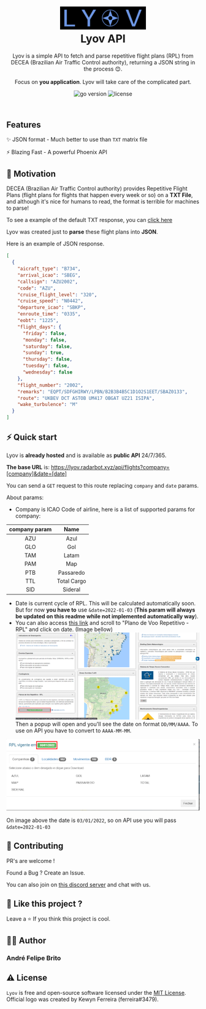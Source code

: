 <h1 align="center">
  <img src="public/lyov_logo.svg" width="224px"/><br/>
  Lyov API
</h1>

<p align="center">Lyov is a simple API to fetch and parse repetitive flight plans (RPL) from DECEA (Brazilian Air Traffic Control authority), returning a JSON string in the process 😊.<br/><br/>Focus on <b>you application</b>. Lyov will take care of the complicated part. 
</p>

<p align="center"><img src="https://img.shields.io/badge/Elixir-674D74?style=for-the-badge&logo=elixir" alt="go version" />&nbsp;<img src="https://img.shields.io/badge/license-mit-red?style=for-the-badge&logo=none" alt="license" /></p>

<br/>

## Features

✨ JSON format - Much better to use than `TXT` matrix file

⚡ Blazing Fast - A powerful Phoenix API

## 🌻 Motivation

DECEA (Brazilian Air Traffic Control authority) provides Repetitive Flight Plans (flight plans for flights that happen every week or so) on a **TXT File**, and although it's nice for humans to read, the format is terrible for machines to parse!

To see a example of the default TXT response, you can <a target=__BLANK href="http://portal.cgna.decea.mil.br/files/abas/2021-12-30/painel_rpl/companhias/Cia_AZU_CS.txt">click here</a>

Lyov was created just to **parse** these flight plans into **JSON**. 

Here is an example of JSON response.

```json
[
  {
    "aicraft_type": "B734",
    "arrival_icao": "SBEG",
    "callsign": "AZU2002",
    "code": "AZU",
    "cruise_flight_level": "320",
    "cruise_speed": "N0442",
    "departure_icao": "SBKP",
    "enroute_time": "0335",
    "eobt": "1225",
    "flight_days": {
      "friday": false,
      "monday": false,
      "saturday": false,
      "sunday": true,
      "thursday": false,
      "tuesday": false,
      "wednesday": false
    },
    "flight_number": "2002",
    "remarks": "EQPT/SDFGHIRWY/LPBN/B2B3B4B5C1D1O2S1EET/SBAZ0133",
    "route": "UKBEV DCT ASTOB UM417 OBGAT UZ21 ISIPA",
    "wake_turbulence": "M"
  }
]
```

## ⚡️ Quick start
Lyov is **already hosted** and is available as **public API** 24/7/365. 

**The base URL** is: <https://lyov.radarbot.xyz/api/flights?company=[company]&date=[date]>

You can send a `GET` request to this route replacing `company` and `date` params.

About params:
- Company is ICAO Code of airline, here is a list of supported params for company:
 

| **company param** |  **Name**   |
| :---------------: | :---------: |
|        AZU        |    Azul     |
|        GLO        |     Gol     |
|        TAM        |    Latam    |
|        PAM        |     Map     |
|        PTB        |  Passaredo  |
|        TTL        | Total Cargo |
|        SID        |   Sideral   |

- Date is current cycle of RPL. This will be calculated automatically soon. But for now **you have to** use `&date=2022-01-03` (**This param will always be updated on this readme while not implemented automatically way**).
- You can also access [this link](http://portal.cgna.decea.mil.br/) and scroll to "Plano de Voo Repetitivo - RPL" and click on date. (Image bellow)
  <img src="public/cgna_page_1.png" alt="CGNA main page">
Then a popup will open and you'll see the date on format `DD/MM/AAAA`. To use on API you have to convert to `AAAA-MM-MM`.

<img src="public/cgna_page_2.png" alt="CGNA popup">

On image above the date is `03/01/2022`, so on API use you will pass `&date=2022-01-03`


## 💙 Contributing

PR's are welcome !

Found a Bug ? Create an Issue.

You can also join on [this discord server](https://discord.gg/DEtGv4wUNX) and chat with us.

## 💖 Like this project ?

Leave a ⭐ If you think this project is cool.

## 👨‍💻 Author

### André Felipe Brito

## ⚠️ License

`Lyov` is free and open-source software licensed under the [MIT License](https://github.com/andrebrito16/lyov/blob/master/LICENSE). Official logo was created by Kewyn Ferreira (ferreira#3479).
